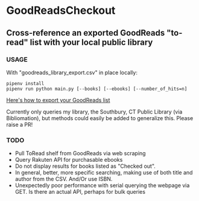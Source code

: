 # GoodReadsCheckout
## Cross-reference an exported GoodReads "to-read" list with your local public library
### USAGE
With "goodreads_library_export.csv" in place locally:
```
pipenv install
pipenv run python main.py [--books] [--ebooks] [--number_of_hits=n]
```
[Here's how to export your GoodReads list](https://help.goodreads.com/s/article/How-do-I-import-or-export-my-books-1553870934590)

Currently only queries my library, the Southbury, CT Public Library (via Bibliomation), but methods could easily be added to generalize this. Please raise a PR!

### TODO
- Pull ToRead shelf from GoodReads via web scraping
- Query Rakuten API for purchasable ebooks
- Do not display results for books listed as "Checked out".
- In general, better, more specific searching, making use of both title and author from the CSV. And/Or use ISBN.
- Unexpectedly poor performance with serial querying the webpage via GET. Is there an actual API, perhaps for bulk queries